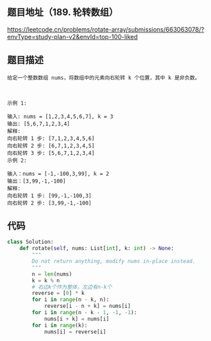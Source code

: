 ## 题目地址（189. 轮转数组）

https://leetcode.cn/problems/rotate-array/submissions/663063078/?envType=study-plan-v2&envId=top-100-liked

## 题目描述

```
给定一个整数数组 nums，将数组中的元素向右轮转 k 个位置，其中 k 是非负数。

 

示例 1:

输入: nums = [1,2,3,4,5,6,7], k = 3
输出: [5,6,7,1,2,3,4]
解释:
向右轮转 1 步: [7,1,2,3,4,5,6]
向右轮转 2 步: [6,7,1,2,3,4,5]
向右轮转 3 步: [5,6,7,1,2,3,4]
示例 2:

输入：nums = [-1,-100,3,99], k = 2
输出：[3,99,-1,-100]
解释: 
向右轮转 1 步: [99,-1,-100,3]
向右轮转 2 步: [3,99,-1,-100]
```


## 代码

```python
class Solution:
    def rotate(self, nums: List[int], k: int) -> None:
        """
        Do not return anything, modify nums in-place instead.
        """
        n = len(nums)
        k = k % n
        # 右边k个作为整体，左边有n-k个
        reverse = [0] * k
        for i in range(n - k, n):
            reverse[i - n + k] = nums[i]
        for i in range(n - k - 1, -1, -1):
            nums[i + k] = nums[i]
        for i in range(k):
            nums[i] = reverse[i]
```
